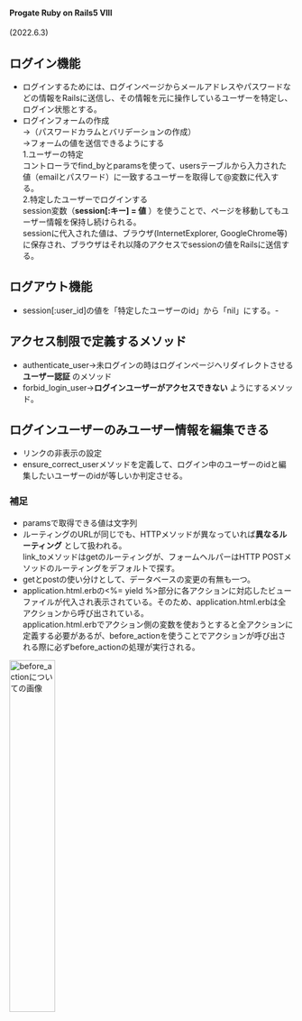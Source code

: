 #### Progate Ruby on Rails5 VIII
(2022.6.3)

## ログイン機能
- ログインするためには、ログインページからメールアドレスやパスワードなどの情報をRailsに送信し、その情報を元に操作しているユーザーを特定し、ログイン状態とする。
- ログインフォームの作成  
→（パスワードカラムとバリデーションの作成）  
→フォームの値を送信できるようにする  
1.ユーザーの特定  
コントローラでfind_byとparamsを使って、usersテーブルから入力された値（emailとパスワード）に一致するユーザーを取得して@変数に代入する。  
2.特定したユーザーでログインする  
session変数（**session[:キー] = 値** ）を使うことで、ページを移動してもユーザー情報を保持し続けられる。  
sessionに代入された値は、ブラウザ(InternetExplorer, GoogleChrome等)に保存され、ブラウザはそれ以降のアクセスでsessionの値をRailsに送信する。


## ログアウト機能
- session[:user_id]の値を「特定したユーザーのid」から「nil」にする。- 

## アクセス制限で定義するメソッド
- authenticate_user→未ログインの時はログインページへリダイレクトさせる**ユーザー認証** のメソッド
- forbid_login_user→**ログインユーザーがアクセスできない** ようにするメソッド。

## ログインユーザーのみユーザー情報を編集できる
- リンクの非表示の設定
- ensure_correct_userメソッドを定義して、ログイン中のユーザーのidと編集したいユーザーのidが等しいか判定させる。

### 補足
- paramsで取得できる値は文字列
- ルーティングのURLが同じでも、HTTPメソッドが異なっていれば**異なるルーティング** として扱われる。  
link_toメソッドはgetのルーティングが、フォームヘルパーはHTTP POSTメソッドのルーティングをデフォルトで探す。
- getとpostの使い分けとして、データベースの変更の有無も一つ。
- application.html.erbの<%= yield %>部分に各アクションに対応したビューファイルが代入され表示されている。そのため、application.html.erbは全アクションから呼び出されている。  
application.html.erbでアクション側の変数を使おうとすると全アクションに定義する必要があるが、before_actionを使うことでアクションが呼び出される際に必ずbefore_actionの処理が実行される。

<img width="40%" alt="before_actionについての画像" src="https://user-images.githubusercontent.com/97078291/171814411-9892c183-8fe4-4050-936a-0397f1f1b20e.png">
